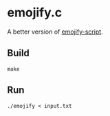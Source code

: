 # emojify.c

A better version of [emojify-script](https://www.github.com/marcusedwardhaslam/emojify-script).

## Build

```
make
```

## Run

```
./emojify < input.txt
```
